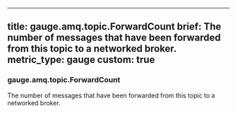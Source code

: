 
---
title: gauge.amq.topic.ForwardCount
brief: The number of messages that have been forwarded from this topic to a networked broker.
metric_type: gauge
custom: true
---
### gauge.amq.topic.ForwardCount

The number of messages that have been forwarded from this topic to a networked broker.
